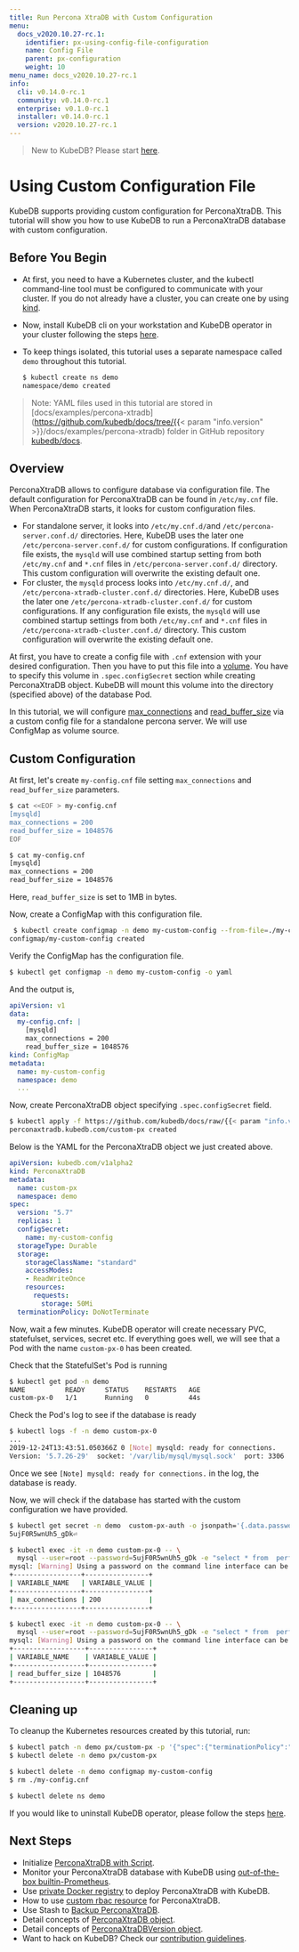 ```yaml
---
title: Run Percona XtraDB with Custom Configuration
menu:
  docs_v2020.10.27-rc.1:
    identifier: px-using-config-file-configuration
    name: Config File
    parent: px-configuration
    weight: 10
menu_name: docs_v2020.10.27-rc.1
info:
  cli: v0.14.0-rc.1
  community: v0.14.0-rc.1
  enterprise: v0.1.0-rc.1
  installer: v0.14.0-rc.1
  version: v2020.10.27-rc.1
---
```


> New to KubeDB? Please start [here](/docs/v2020.10.27-rc.1/README).

# Using Custom Configuration File

KubeDB supports providing custom configuration for PerconaXtraDB. This tutorial will show you how to use KubeDB to run a PerconaXtraDB database with custom configuration.

## Before You Begin

- At first, you need to have a Kubernetes cluster, and the kubectl command-line tool must be configured to communicate with your cluster. If you do not already have a cluster, you can create one by using [kind](https://kind.sigs.k8s.io/docs/user/quick-start/).

- Now, install KubeDB cli on your workstation and KubeDB operator in your cluster following the steps [here](/docs/v2020.10.27-rc.1/setup/README).

- To keep things isolated, this tutorial uses a separate namespace called `demo` throughout this tutorial.

  ```bash
  $ kubectl create ns demo
  namespace/demo created
  ```

> Note: YAML files used in this tutorial are stored in [docs/examples/percona-xtradb](https://github.com/kubedb/docs/tree/{{< param "info.version" >}}/docs/examples/percona-xtradb) folder in GitHub repository [kubedb/docs](https://github.com/kubedb/docs).

## Overview

PerconaXtraDB allows to configure database via configuration file. The default configuration for PerconaXtraDB can be found in `/etc/my.cnf` file. When PerconaXtraDB starts, it looks for custom configuration files.

- For standalone server, it looks into `/etc/my.cnf.d/`and `/etc/percona-server.conf.d/` directories. Here, KubeDB uses the later one `/etc/percona-server.conf.d/` for custom configurations. If configuration file exists, the `mysqld` will use combined startup setting from both `/etc/my.cnf` and `*.cnf` files in `/etc/percona-server.conf.d/` directory. This custom configuration will overwrite the existing default one.
- For cluster, the `mysqld` process looks into `/etc/my.cnf.d/`, and `/etc/percona-xtradb-cluster.conf.d/` directories. Here, KubeDB uses the later one `/etc/percona-xtradb-cluster.conf.d/` for custom configurations. If any configuration file exists, the `mysqld` will use combined startup settings from both `/etc/my.cnf` and `*.cnf` files in `/etc/percona-xtradb-cluster.conf.d/` directory. This custom configuration will overwrite the existing default one.

At first, you have to create a config file with `.cnf` extension with your desired configuration. Then you have to put this file into a [volume](https://kubernetes.io/docs/concepts/storage/volumes/). You have to specify this volume  in `.spec.configSecret` section while creating PerconaXtraDB object. KubeDB will mount this volume into the directory (specified above) of the database Pod.

In this tutorial, we will configure [max_connections](https://dev.mysql.com/doc/refman/5.7/en/server-system-variables.html#sysvar_max_connections) and [read_buffer_size](https://dev.mysql.com/doc/refman/5.7/en/server-system-variables.html#sysvar_read_buffer_size) via a custom config file for a standalone percona server. We will use ConfigMap as volume source.

## Custom Configuration

At first, let's create `my-config.cnf` file setting `max_connections` and `read_buffer_size` parameters.

```bash
$ cat <<EOF > my-config.cnf
[mysqld]
max_connections = 200
read_buffer_size = 1048576
EOF

$ cat my-config.cnf
[mysqld]
max_connections = 200
read_buffer_size = 1048576
```

Here, `read_buffer_size` is set to 1MB in bytes.

Now, create a ConfigMap with this configuration file.

```bash
 $ kubectl create configmap -n demo my-custom-config --from-file=./my-config.cnf
configmap/my-custom-config created
```

Verify the ConfigMap has the configuration file.

```bash
$ kubectl get configmap -n demo my-custom-config -o yaml
```

And the output is,

```yaml
apiVersion: v1
data:
  my-config.cnf: |
    [mysqld]
    max_connections = 200
    read_buffer_size = 1048576
kind: ConfigMap
metadata:
  name: my-custom-config
  namespace: demo
  ...
```

Now, create PerconaXtraDB object specifying `.spec.configSecret` field.

```bash
$ kubectl apply -f https://github.com/kubedb/docs/raw/{{< param "info.version" >}}/docs/examples/percona-xtradb/custom-config.yaml
perconaxtradb.kubedb.com/custom-px created
```

Below is the YAML for the PerconaXtraDB object we just created above.

```yaml
apiVersion: kubedb.com/v1alpha2
kind: PerconaXtraDB
metadata:
  name: custom-px
  namespace: demo
spec:
  version: "5.7"
  replicas: 1
  configSecret:
    name: my-custom-config
  storageType: Durable
  storage:
    storageClassName: "standard"
    accessModes:
    - ReadWriteOnce
    resources:
      requests:
        storage: 50Mi
  terminationPolicy: DoNotTerminate
```

Now, wait a few minutes. KubeDB operator will create necessary PVC, statefulset, services, secret etc. If everything goes well, we will see that a Pod with the name `custom-px-0` has been created.

Check that the StatefulSet's Pod is running

```bash
$ kubectl get pod -n demo
NAME          READY     STATUS    RESTARTS   AGE
custom-px-0   1/1       Running   0          44s
```

Check the Pod's log to see if the database is ready

```bash
$ kubectl logs -f -n demo custom-px-0
...
2019-12-24T13:43:51.050366Z 0 [Note] mysqld: ready for connections.
Version: '5.7.26-29'  socket: '/var/lib/mysql/mysql.sock'  port: 3306  Percona Server (GPL), Release 29, Revision 11ad961
```

Once we see `[Note] mysqld: ready for connections.` in the log, the database is ready.

Now, we will check if the database has started with the custom configuration we have provided.

```bash
$ kubectl get secret -n demo  custom-px-auth -o jsonpath='{.data.password}'| base64 -d
5ujF0R5wnUh5_gDk⏎

$ kubectl exec -it -n demo custom-px-0 -- \
  mysql --user=root --password=5ujF0R5wnUh5_gDk -e "select * from  performance_schema.global_variables where VARIABLE_NAME='max_connections';"
mysql: [Warning] Using a password on the command line interface can be insecure.
+-----------------+----------------+
| VARIABLE_NAME   | VARIABLE_VALUE |
+-----------------+----------------+
| max_connections | 200            |
+-----------------+----------------+

$ kubectl exec -it -n demo custom-px-0 -- \
  mysql --user=root --password=5ujF0R5wnUh5_gDk -e "select * from  performance_schema.global_variables where VARIABLE_NAME='read_buffer_size';"
mysql: [Warning] Using a password on the command line interface can be insecure.
+------------------+----------------+
| VARIABLE_NAME    | VARIABLE_VALUE |
+------------------+----------------+
| read_buffer_size | 1048576        |
+------------------+----------------+
```

## Cleaning up

To cleanup the Kubernetes resources created by this tutorial, run:

```bash
$ kubectl patch -n demo px/custom-px -p '{"spec":{"terminationPolicy":"WipeOut"}}' --type="merge"
$ kubectl delete -n demo px/custom-px

$ kubectl delete -n demo configmap my-custom-config
$ rm ./my-config.cnf

$ kubectl delete ns demo
```

If you would like to uninstall KubeDB operator, please follow the steps [here](/docs/v2020.10.27-rc.1/setup/README).

## Next Steps

- Initialize [PerconaXtraDB with Script](/docs/v2020.10.27-rc.1/guides/percona-xtradb/initialization/using-script).
- Monitor your PerconaXtraDB database with KubeDB using [out-of-the-box builtin-Prometheus](/docs/v2020.10.27-rc.1/guides/percona-xtradb/monitoring/using-builtin-prometheus).
- Use [private Docker registry](/docs/v2020.10.27-rc.1/guides/percona-xtradb/private-registry/using-private-registry) to deploy PerconaXtraDB with KubeDB.
- How to use [custom rbac resource](/docs/v2020.10.27-rc.1/guides/percona-xtradb/custom-rbac/using-custom-rbac) for PerconaXtraDB.
- Use Stash to [Backup PerconaXtraDB](/docs/v2020.10.27-rc.1/guides/percona-xtradb/backup/stash).
- Detail concepts of [PerconaXtraDB object](/docs/v2020.10.27-rc.1/guides/percona-xtradb/concepts/percona-xtradb).
- Detail concepts of [PerconaXtraDBVersion object](/docs/v2020.10.27-rc.1/guides/percona-xtradb/concepts/catalog).
- Want to hack on KubeDB? Check our [contribution guidelines](/docs/v2020.10.27-rc.1/CONTRIBUTING).
